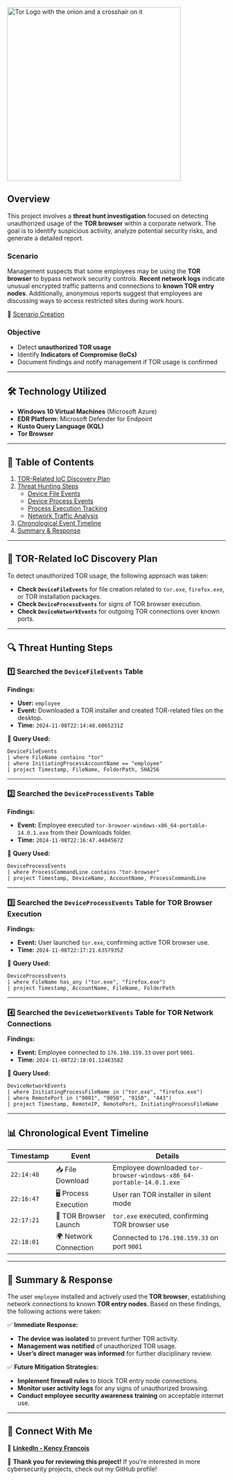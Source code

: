 
<img width="400" src="https://github.com/user-attachments/assets/44bac428-01bb-4fe9-9d85-96cba7698bee" alt="Tor Logo with the onion and a crosshair on it"/>

## Overview
This project involves a **threat hunt investigation** focused on detecting unauthorized usage of the **TOR browser** within a corporate network. The goal is to identify suspicious activity, analyze potential security risks, and generate a detailed report.

### **Scenario**
Management suspects that some employees may be using the **TOR browser** to bypass network security controls. **Recent network logs** indicate unusual encrypted traffic patterns and connections to **known TOR entry nodes**. Additionally, anonymous reports suggest that employees are discussing ways to access restricted sites during work hours.

📂 [Scenario Creation](#)

### **Objective**
- Detect **unauthorized TOR usage**
- Identify **Indicators of Compromise (IoCs)**
- Document findings and notify management if TOR usage is confirmed

---

## 🛠 Technology Utilized
- **Windows 10 Virtual Machines** (Microsoft Azure)
- **EDR Platform:** Microsoft Defender for Endpoint
- **Kusto Query Language (KQL)**
- **Tor Browser**

---

## 📑 Table of Contents
1. [TOR-Related IoC Discovery Plan](#tor-related-ioc-discovery-plan)
2. [Threat Hunting Steps](#threat-hunting-steps)
   - [Device File Events](#1-searched-the-devicefileevents-table)
   - [Device Process Events](#2-searched-the-deviceprocessevents-table)
   - [Process Execution Tracking](#3-searched-the-deviceprocessevents-table-for-tor-browser-execution)
   - [Network Traffic Analysis](#4-searched-the-devicenetworkevents-table-for-tor-network-connections)
3. [Chronological Event Timeline](#chronological-event-timeline)
4. [Summary & Response](#summary--response)

---

## 🔎 TOR-Related IoC Discovery Plan
To detect unauthorized TOR usage, the following approach was taken:
- **Check `DeviceFileEvents`** for file creation related to `tor.exe`, `firefox.exe`, or TOR installation packages.
- **Check `DeviceProcessEvents`** for signs of TOR browser execution.
- **Check `DeviceNetworkEvents`** for outgoing TOR connections over known ports.

---

## 🔍 Threat Hunting Steps

### 1️⃣ Searched the `DeviceFileEvents` Table
**Findings:**
- **User:** `employee`
- **Event:** Downloaded a TOR installer and created TOR-related files on the desktop.
- **Time:** `2024-11-08T22:14:48.6065231Z`

📜 **Query Used:**
```kql
DeviceFileEvents  
| where FileName contains "tor"  
| where InitiatingProcessAccountName == "employee"  
| project Timestamp, FileName, FolderPath, SHA256
```

---

### 2️⃣ Searched the `DeviceProcessEvents` Table
**Findings:**
- **Event:** Employee executed `tor-browser-windows-x86_64-portable-14.0.1.exe` from their Downloads folder.
- **Time:** `2024-11-08T22:16:47.4484567Z`

📜 **Query Used:**
```kql
DeviceProcessEvents  
| where ProcessCommandLine contains "tor-browser"  
| project Timestamp, DeviceName, AccountName, ProcessCommandLine
```

---

### 3️⃣ Searched the `DeviceProcessEvents` Table for TOR Browser Execution
**Findings:**
- **Event:** User launched `tor.exe`, confirming active TOR browser use.
- **Time:** `2024-11-08T22:17:21.6357935Z`

📜 **Query Used:**
```kql
DeviceProcessEvents  
| where FileName has_any ("tor.exe", "firefox.exe")  
| project Timestamp, AccountName, FileName, FolderPath
```

---

### 4️⃣ Searched the `DeviceNetworkEvents` Table for TOR Network Connections
**Findings:**
- **Event:** Employee connected to `176.198.159.33` over port `9001`.
- **Time:** `2024-11-08T22:18:01.1246358Z`

📜 **Query Used:**
```kql
DeviceNetworkEvents  
| where InitiatingProcessFileName in ("tor.exe", "firefox.exe")  
| where RemotePort in ("9001", "9050", "9150", "443")  
| project Timestamp, RemoteIP, RemotePort, InitiatingProcessFileName
```

---

## 📊 Chronological Event Timeline

| Timestamp  | Event | Details  |
|------------|-------|----------|
| `22:14:48` | 📥 File Download | Employee downloaded `tor-browser-windows-x86_64-portable-14.0.1.exe`  |
| `22:16:47` | 🖥 Process Execution | User ran TOR installer in silent mode  |
| `22:17:21` | 🚀 TOR Browser Launch | `tor.exe` executed, confirming TOR browser use  |
| `22:18:01` | 🌍 Network Connection | Connected to `176.198.159.33` on port `9001`  |

---

## 🛑 Summary & Response
The user `employee` installed and actively used the **TOR browser**, establishing network connections to known **TOR entry nodes**. Based on these findings, the following actions were taken:

✅ **Immediate Response:**
- **The device was isolated** to prevent further TOR activity.
- **Management was notified** of unauthorized TOR usage.
- **User’s direct manager was informed** for further disciplinary review.

✅ **Future Mitigation Strategies:**
- **Implement firewall rules** to block TOR entry node connections.
- **Monitor user activity logs** for any signs of unauthorized browsing.
- **Conduct employee security awareness training** on acceptable internet use.

---

## 🔗 Connect With Me
📌 [**LinkedIn - Kency Francois**](https://linkedin.com/in/kency-francois)  

🚀 **Thank you for reviewing this project!** If you're interested in more cybersecurity projects, check out my GitHub profile!
